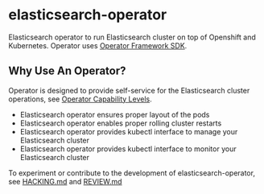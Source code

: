 # elasticsearch-operator

Elasticsearch operator to run Elasticsearch cluster on top of Openshift and Kubernetes.
Operator uses [Operator Framework SDK](https://github.com/operator-framework/operator-sdk).

## Why Use An Operator?

Operator is designed to provide self-service for the Elasticsearch cluster operations, see [Operator Capability Levels](https://sdk.operatorframework.io/docs/overview/#operator-capability-level).

- Elasticsearch operator ensures proper layout of the pods
- Elasticsearch operator enables proper rolling cluster restarts
- Elasticsearch operator provides kubectl interface to manage your Elasticsearch cluster
- Elasticsearch operator provides kubectl interface to monitor your Elasticsearch cluster

To experiment or contribute to the development of elasticsearch-operator, see [HACKING.md](./docs/HACKING.md) and [REVIEW.md](./docs/REVIEW.md)
